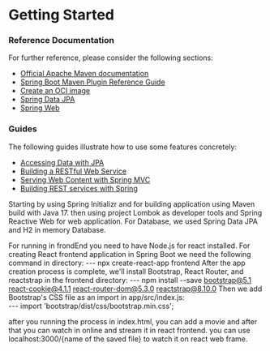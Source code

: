 # Getting Started

### Reference Documentation

For further reference, please consider the following sections:

* [Official Apache Maven documentation](https://maven.apache.org/guides/index.html)
* [Spring Boot Maven Plugin Reference Guide](https://docs.spring.io/spring-boot/docs/3.1.0/maven-plugin/reference/html/)
* [Create an OCI image](https://docs.spring.io/spring-boot/docs/3.1.0/maven-plugin/reference/html/#build-image)
* [Spring Data JPA](https://docs.spring.io/spring-boot/docs/3.1.0/reference/htmlsingle/#data.sql.jpa-and-spring-data)
* [Spring Web](https://docs.spring.io/spring-boot/docs/3.1.0/reference/htmlsingle/#web)

### Guides

The following guides illustrate how to use some features concretely:

* [Accessing Data with JPA](https://spring.io/guides/gs/accessing-data-jpa/)
* [Building a RESTful Web Service](https://spring.io/guides/gs/rest-service/)
* [Serving Web Content with Spring MVC](https://spring.io/guides/gs/serving-web-content/)
* [Building REST services with Spring](https://spring.io/guides/tutorials/rest/)


Starting by using Spring Initializr and for building application using Maven build with Java 17.
then using project Lombok as developer tools and Spring Reactive Web for web application.
For Database, we used Spring Data JPA and H2 in memory Database.



For running in frondEnd you need to have Node.js for react installed.
For creating React frontend application in Spring Boot we need the following command in directory:
                   --- npx create-react-app frontend
After the app creation process is complete, we'll install Bootstrap, React Router, and reactstrap in the frontend directory:
                   --- npm install --save bootstrap@5.1 react-cookie@4.1.1 react-router-dom@5.3.0 reactstrap@8.10.0
Then we add Bootstrap's CSS file as an import in app/src/index.js:  
                   --- import 'bootstrap/dist/css/bootstrap.min.css';

after you running the process in index.html, you can add a movie and after that you can watch in online and stream it in react frontend.
you can use localhost:3000/{name of the saved file} to watch it on react web frame.
